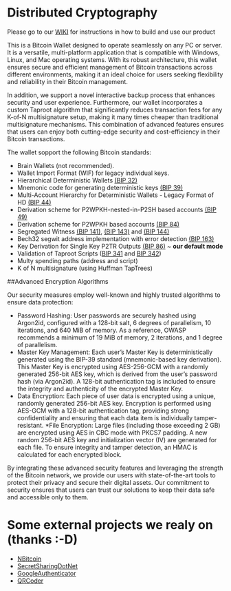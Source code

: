 # Distributed Cryptography


Please go to our [WIKI](https://wiki.distributedcryptography.com/wiki.aspx?9,Toc%3aOur+application,) for instructions in how to build and use our product


This is a Bitcoin Wallet designed to operate seamlessly on any PC or server. It is a versatile, multi-platform application that is compatible with Windows, Linux, and Mac operating systems. With its robust architecture, this wallet ensures secure and efficient management of Bitcoin transactions across different environments, making it an ideal choice for users seeking flexibility and reliability in their Bitcoin management.

In addition, we support a novel interactive backup process that enhances security and user experience. Furthermore, our wallet incorporates a custom Taproot algorithm that significantly reduces transaction fees for any K-of-N multisignature setup, making it many times cheaper than traditional multisignature mechanisms. This combination of advanced features ensures that users can enjoy both cutting-edge security and cost-efficiency in their Bitcoin transactions.

The wallet sopport the following Bitcoin standards:

* Brain Wallets (not recommended).
* Wallet Import Format (WIF) for legacy individual keys.
* Hierarchical Deterministic Wallets [(BIP 32)](https://github.com/bitcoin/bips/blob/master/bip-0032.mediawiki)
* Mnemonic code for generating deterministic keys [(BIP 39)](https://github.com/bitcoin/bips/blob/master/bip-0039.mediawiki)
* Multi-Account Hierarchy for Deterministic Wallets - Legacy Format of HD [(BIP 44)](https://github.com/bitcoin/bips/blob/master/bip-0044.mediawiki)
* Derivation scheme for P2WPKH-nested-in-P2SH based accounts [(BIP 49)](https://github.com/bitcoin/bips/blob/master/bip-0049.mediawiki)
* Derivation scheme for P2WPKH based accounts [(BIP 84)](https://github.com/bitcoin/bips/blob/master/bip-0084.mediawiki)
* Segregated Witness [(BIP 141)](https://github.com/bitcoin/bips/blob/master/bip-0141.mediawiki), [(BIP 143)](https://github.com/bitcoin/bips/blob/master/bip-0143.mediawiki) and [(BIP 144)](https://github.com/bitcoin/bips/blob/master/bip-0144.mediawiki)
* Bech32 segwit address implementation with error detection [(BIP 163)](https://github.com/bitcoin/bips/blob/master/bip-0173.mediawiki)
* Key Derivation for Single Key P2TR Outputs [(BIP 86)](https://github.com/bitcoin/bips/blob/master/bip-0086.mediawiki) ~ <b>our default mode</b>
* Validation of Taproot Scripts ([BIP 341](https://github.com/bitcoin/bips/blob/master/bip-0341.mediawiki) and [BIP 342](https://github.com/bitcoin/bips/blob/master/bip-0342.mediawiki))
* Multy spending paths (address and script)
* K of N multisignature (using Huffman TapTrees)


##Advanced Encryption Algorithms

Our security measures employ well-known and highly trusted algorithms to ensure data protection:

* Password Hashing: User passwords are securely hashed using Argon2id, configured with a 128-bit salt, 6 degrees of parallelism, 10 iterations, and 640 MiB of memory. As a reference, OWASP recommends a minimum of 19 MiB of memory, 2 iterations, and 1 degree of parallelism.
* Master Key Management: Each user’s Master Key is deterministically generated using the BIP-39 standard (mnemonic-based key derivation). This Master Key is encrypted using AES-256-GCM with a randomly generated 256-bit AES key, which is derived from the user’s password hash (via Argon2id). A 128-bit authentication tag is included to ensure the integrity and authenticity of the encrypted Master Key.
* Data Encryption: Each piece of user data is encrypted using a unique, randomly generated 256-bit AES key. Encryption is performed using AES-GCM with a 128-bit authentication tag, providing strong confidentiality and ensuring that each data item is individually tamper-resistant.
*File Encryption: Large files (including those exceeding 2 GB) are encrypted using AES in CBC mode with PKCS7 padding. A new random 256-bit AES key and initialization vector (IV) are generated for each file. To ensure integrity and tamper detection, an HMAC is calculated for each encrypted block.

By integrating these advanced security features and leveraging the strength of the Bitcoin network, we provide our users with state-of-the-art tools to protect their privacy and secure their digital assets. Our commitment to security ensures that users can trust our solutions to keep their data safe and accessible only to them.


# Some external projects we realy on (thanks :-D)

* [NBitcoin](https://github.com/MetacoSA/NBitcoin)
* [SecretSharingDotNet](https://github.com/shinji-san/SecretSharingDotNet)
* [GoogleAuthenticator](https://github.com/BrandonPotter/GoogleAuthenticator)
* [QRCoder](https://github.com/codebude/QRCoder)
